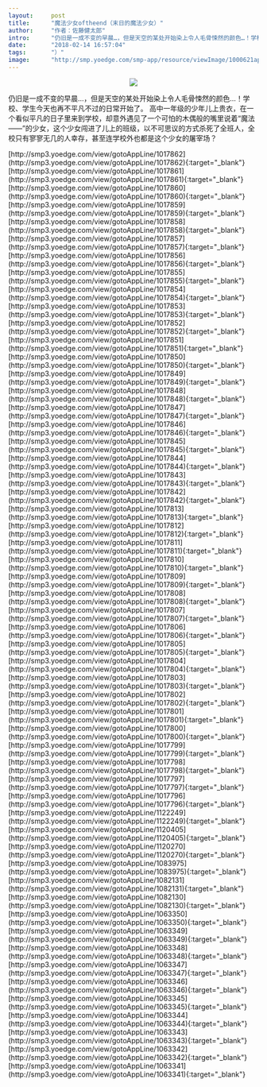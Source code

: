 ```yaml
---
layout:     post
title:      "魔法少女oftheend（末日的魔法少女）"
author:     "作者：佐藤健太郎"
intro:      "仍旧是一成不变的早晨…，但是天空的某处开始染上令人毛骨悚然的颜色…！学校、学生今天也再不平凡不过的日常开始了。 高中一年级的少年儿上贵衣，在一个看似平凡的日子里来到学校，却意外遇见了一个可怕的木偶般的嘴里说着“魔法——”的少女，这个少女闯进了儿上的班级，以不可思议的方式杀死了全班人，全校只有寥寥无几的人幸存，甚至连学校外也都是这个少女的屠宰场？"
date:       "2018-02-14 16:57:04"
tags:       "）"
image:      "http://smp.yoedge.com/smp-app/resource/viewImage/1000621appline.png"
---
```

<div style="text-align: center">
<p><img src="http://smp.yoedge.com/smp-app/resource/viewImage/1000621appline.png"/></p>
</div>
<p class="post-meta">
<span>仍旧是一成不变的早晨…，但是天空的某处开始染上令人毛骨悚然的颜色…！学校、学生今天也再不平凡不过的日常开始了。 高中一年级的少年儿上贵衣，在一个看似平凡的日子里来到学校，却意外遇见了一个可怕的木偶般的嘴里说着“魔法——”的少女，这个少女闯进了儿上的班级，以不可思议的方式杀死了全班人，全校只有寥寥无几的人幸存，甚至连学校外也都是这个少女的屠宰场？</span>
</p>
[http://smp3.yoedge.com/view/gotoAppLine/1017862](http://smp3.yoedge.com/view/gotoAppLine/1017862){:target="_blank"}
[http://smp3.yoedge.com/view/gotoAppLine/1017861](http://smp3.yoedge.com/view/gotoAppLine/1017861){:target="_blank"}
[http://smp3.yoedge.com/view/gotoAppLine/1017860](http://smp3.yoedge.com/view/gotoAppLine/1017860){:target="_blank"}
[http://smp3.yoedge.com/view/gotoAppLine/1017859](http://smp3.yoedge.com/view/gotoAppLine/1017859){:target="_blank"}
[http://smp3.yoedge.com/view/gotoAppLine/1017858](http://smp3.yoedge.com/view/gotoAppLine/1017858){:target="_blank"}
[http://smp3.yoedge.com/view/gotoAppLine/1017857](http://smp3.yoedge.com/view/gotoAppLine/1017857){:target="_blank"}
[http://smp3.yoedge.com/view/gotoAppLine/1017856](http://smp3.yoedge.com/view/gotoAppLine/1017856){:target="_blank"}
[http://smp3.yoedge.com/view/gotoAppLine/1017855](http://smp3.yoedge.com/view/gotoAppLine/1017855){:target="_blank"}
[http://smp3.yoedge.com/view/gotoAppLine/1017854](http://smp3.yoedge.com/view/gotoAppLine/1017854){:target="_blank"}
[http://smp3.yoedge.com/view/gotoAppLine/1017853](http://smp3.yoedge.com/view/gotoAppLine/1017853){:target="_blank"}
[http://smp3.yoedge.com/view/gotoAppLine/1017852](http://smp3.yoedge.com/view/gotoAppLine/1017852){:target="_blank"}
[http://smp3.yoedge.com/view/gotoAppLine/1017851](http://smp3.yoedge.com/view/gotoAppLine/1017851){:target="_blank"}
[http://smp3.yoedge.com/view/gotoAppLine/1017850](http://smp3.yoedge.com/view/gotoAppLine/1017850){:target="_blank"}
[http://smp3.yoedge.com/view/gotoAppLine/1017849](http://smp3.yoedge.com/view/gotoAppLine/1017849){:target="_blank"}
[http://smp3.yoedge.com/view/gotoAppLine/1017848](http://smp3.yoedge.com/view/gotoAppLine/1017848){:target="_blank"}
[http://smp3.yoedge.com/view/gotoAppLine/1017847](http://smp3.yoedge.com/view/gotoAppLine/1017847){:target="_blank"}
[http://smp3.yoedge.com/view/gotoAppLine/1017846](http://smp3.yoedge.com/view/gotoAppLine/1017846){:target="_blank"}
[http://smp3.yoedge.com/view/gotoAppLine/1017845](http://smp3.yoedge.com/view/gotoAppLine/1017845){:target="_blank"}
[http://smp3.yoedge.com/view/gotoAppLine/1017844](http://smp3.yoedge.com/view/gotoAppLine/1017844){:target="_blank"}
[http://smp3.yoedge.com/view/gotoAppLine/1017843](http://smp3.yoedge.com/view/gotoAppLine/1017843){:target="_blank"}
[http://smp3.yoedge.com/view/gotoAppLine/1017842](http://smp3.yoedge.com/view/gotoAppLine/1017842){:target="_blank"}
[http://smp3.yoedge.com/view/gotoAppLine/1017813](http://smp3.yoedge.com/view/gotoAppLine/1017813){:target="_blank"}
[http://smp3.yoedge.com/view/gotoAppLine/1017812](http://smp3.yoedge.com/view/gotoAppLine/1017812){:target="_blank"}
[http://smp3.yoedge.com/view/gotoAppLine/1017811](http://smp3.yoedge.com/view/gotoAppLine/1017811){:target="_blank"}
[http://smp3.yoedge.com/view/gotoAppLine/1017810](http://smp3.yoedge.com/view/gotoAppLine/1017810){:target="_blank"}
[http://smp3.yoedge.com/view/gotoAppLine/1017809](http://smp3.yoedge.com/view/gotoAppLine/1017809){:target="_blank"}
[http://smp3.yoedge.com/view/gotoAppLine/1017808](http://smp3.yoedge.com/view/gotoAppLine/1017808){:target="_blank"}
[http://smp3.yoedge.com/view/gotoAppLine/1017807](http://smp3.yoedge.com/view/gotoAppLine/1017807){:target="_blank"}
[http://smp3.yoedge.com/view/gotoAppLine/1017806](http://smp3.yoedge.com/view/gotoAppLine/1017806){:target="_blank"}
[http://smp3.yoedge.com/view/gotoAppLine/1017805](http://smp3.yoedge.com/view/gotoAppLine/1017805){:target="_blank"}
[http://smp3.yoedge.com/view/gotoAppLine/1017804](http://smp3.yoedge.com/view/gotoAppLine/1017804){:target="_blank"}
[http://smp3.yoedge.com/view/gotoAppLine/1017803](http://smp3.yoedge.com/view/gotoAppLine/1017803){:target="_blank"}
[http://smp3.yoedge.com/view/gotoAppLine/1017802](http://smp3.yoedge.com/view/gotoAppLine/1017802){:target="_blank"}
[http://smp3.yoedge.com/view/gotoAppLine/1017801](http://smp3.yoedge.com/view/gotoAppLine/1017801){:target="_blank"}
[http://smp3.yoedge.com/view/gotoAppLine/1017800](http://smp3.yoedge.com/view/gotoAppLine/1017800){:target="_blank"}
[http://smp3.yoedge.com/view/gotoAppLine/1017799](http://smp3.yoedge.com/view/gotoAppLine/1017799){:target="_blank"}
[http://smp3.yoedge.com/view/gotoAppLine/1017798](http://smp3.yoedge.com/view/gotoAppLine/1017798){:target="_blank"}
[http://smp3.yoedge.com/view/gotoAppLine/1017797](http://smp3.yoedge.com/view/gotoAppLine/1017797){:target="_blank"}
[http://smp3.yoedge.com/view/gotoAppLine/1017796](http://smp3.yoedge.com/view/gotoAppLine/1017796){:target="_blank"}
[http://smp3.yoedge.com/view/gotoAppLine/1122249](http://smp3.yoedge.com/view/gotoAppLine/1122249){:target="_blank"}
[http://smp3.yoedge.com/view/gotoAppLine/1120405](http://smp3.yoedge.com/view/gotoAppLine/1120405){:target="_blank"}
[http://smp3.yoedge.com/view/gotoAppLine/1120270](http://smp3.yoedge.com/view/gotoAppLine/1120270){:target="_blank"}
[http://smp3.yoedge.com/view/gotoAppLine/1083975](http://smp3.yoedge.com/view/gotoAppLine/1083975){:target="_blank"}
[http://smp3.yoedge.com/view/gotoAppLine/1082131](http://smp3.yoedge.com/view/gotoAppLine/1082131){:target="_blank"}
[http://smp3.yoedge.com/view/gotoAppLine/1082130](http://smp3.yoedge.com/view/gotoAppLine/1082130){:target="_blank"}
[http://smp3.yoedge.com/view/gotoAppLine/1063350](http://smp3.yoedge.com/view/gotoAppLine/1063350){:target="_blank"}
[http://smp3.yoedge.com/view/gotoAppLine/1063349](http://smp3.yoedge.com/view/gotoAppLine/1063349){:target="_blank"}
[http://smp3.yoedge.com/view/gotoAppLine/1063348](http://smp3.yoedge.com/view/gotoAppLine/1063348){:target="_blank"}
[http://smp3.yoedge.com/view/gotoAppLine/1063347](http://smp3.yoedge.com/view/gotoAppLine/1063347){:target="_blank"}
[http://smp3.yoedge.com/view/gotoAppLine/1063346](http://smp3.yoedge.com/view/gotoAppLine/1063346){:target="_blank"}
[http://smp3.yoedge.com/view/gotoAppLine/1063345](http://smp3.yoedge.com/view/gotoAppLine/1063345){:target="_blank"}
[http://smp3.yoedge.com/view/gotoAppLine/1063344](http://smp3.yoedge.com/view/gotoAppLine/1063344){:target="_blank"}
[http://smp3.yoedge.com/view/gotoAppLine/1063343](http://smp3.yoedge.com/view/gotoAppLine/1063343){:target="_blank"}
[http://smp3.yoedge.com/view/gotoAppLine/1063342](http://smp3.yoedge.com/view/gotoAppLine/1063342){:target="_blank"}
[http://smp3.yoedge.com/view/gotoAppLine/1063341](http://smp3.yoedge.com/view/gotoAppLine/1063341){:target="_blank"}


